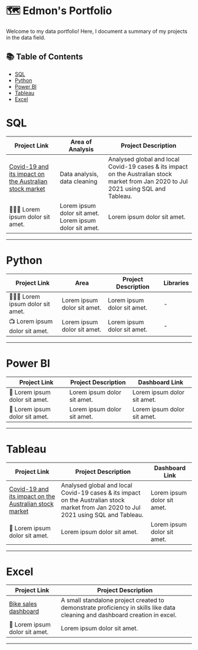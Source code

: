 # 🗺 Edmon's Portfolio

Welcome to my data portfolio! Here, I document a summary of my projects in the data field.

## 📚 Table of Contents
- [SQL](#sql)
- [Python](#python)
- [Power BI](#Power-BI)
- [Tableau](#tableau)
- [Excel](#excel)

# SQL

| Project Link | Area of Analysis | Project Description |
|---|---|---|
| [Covid-19 and its impact on the Australian stock market](https://github.com/Baguette0812/Covid-19-Impact-on-Australian-stock-market) | Data analysis, data cleaning | Analysed global and local Covid-19 cases & its impact on the Australian stock market from Jan 2020 to Jul 2021 using SQL and Tableau. |
| 👩🏻‍⚕️ Lorem ipsum dolor sit amet. | Lorem ipsum dolor sit amet. Lorem ipsum dolor sit amet. | Lorem ipsum dolor sit amet. |

***

# Python

| Project Link | Area | Project Description | Libraries |
|---|---|---|---|
| 👩🏻‍💻 Lorem ipsum dolor sit amet. | Lorem ipsum dolor sit amet. | Lorem ipsum dolor sit amet. | - |
| 📺 Lorem ipsum dolor sit amet. | Lorem ipsum dolor sit amet. | Lorem ipsum dolor sit amet. | - |

***

# Power BI

| Project Link | Project Description | Dashboard Link |
|---|---|---|
| 🦄 Lorem ipsum dolor sit amet. | Lorem ipsum dolor sit amet. | Lorem ipsum dolor sit amet. |
| 🦠 Lorem ipsum dolor sit amet. | Lorem ipsum dolor sit amet. | Lorem ipsum dolor sit amet. |

***

# Tableau

| Project Link | Project Description | Dashboard Link |
|---|---|---|
| [Covid-19 and its impact on the Australian stock market](https://github.com/Baguette0812/Covid-19-Impact-on-Australian-stock-market) | Analysed global and local Covid-19 cases & its impact on the Australian stock market from Jan 2020 to Jul 2021 using SQL and Tableau. | Lorem ipsum dolor sit amet. |
| 🦠 Lorem ipsum dolor sit amet. | Lorem ipsum dolor sit amet. | Lorem ipsum dolor sit amet. |

***

# Excel

| Project Link | Project Description |
|---|---|
| [Bike sales dashboard](https://github.com/Baguette0812/Bike-sales-dashboard) | A small standalone project created to demonstrate proficiency in skills like data cleaning and dashboard creation in excel. |
| 🦠 Lorem ipsum dolor sit amet. | Lorem ipsum dolor sit amet. |

***
